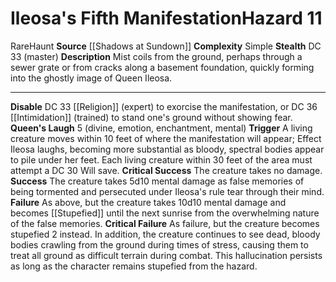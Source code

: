 ﻿---
ac: null
all_resistance: null
complexity: Simple
element: null
fortitude: null
hardness: null
hazard_type: Haunt
hp: null
id: '166'
immunity: null
level: '11'
name: Ileosa's Fifth Manifestation
rarity: Rare
reflex: null
resistance: null
school: null
source: '[[DATABASE/source/Shadows at Sundown|Shadows at Sundown]]'
trait:
- '[[DATABASE/trait/Haunt|Haunt]]'
- '[[DATABASE/trait/Rare|Rare]]'
type: Hazard
weakness: null
will: null

---
# Ileosa's Fifth Manifestation<span class="item-type">Hazard 11</span>

<span class="trait-rare item-trait">Rare</span><span class="item-trait">Haunt</span>
**Source** [[Shadows at Sundown]]
**Complexity** Simple
**Stealth** DC 33 (master)
**Description** Mist coils from the ground, perhaps through a sewer grate or from cracks along a basement foundation, quickly forming into the ghostly image of Queen Ileosa.

---
**Disable** DC 33 [[Religion]] (expert) to exorcise the manifestation, or DC 36 [[Intimidation]] (trained) to stand one's ground without showing fear.
**Queen's Laugh** <span class="action-icon">5</span> (divine, emotion, enchantment, mental) **Trigger** A living creature moves within 10 feet of where the manifestation will appear; Effect Ileosa laughs, becoming more substantial as bloody, spectral bodies appear to pile under her feet. Each living creature within 30 feet of the area must attempt a DC 30 Will save.
**Critical Success** The creature takes no damage.
**Success** The creature takes 5d10 mental damage as false memories of being tormented and persecuted under Ileosa's rule tear through their mind.
**Failure** As above, but the creature takes 10d10 mental damage and becomes [[Stupefied]] until the next sunrise from the overwhelming nature of the false memories.
**Critical Failure** As failure, but the creature becomes stupefied 2 instead. In addition, the creature continues to see dead, bloody bodies crawling from the ground during times of stress, causing them to treat all ground as difficult terrain during combat. This hallucination persists as long as the character remains stupefied from the hazard.